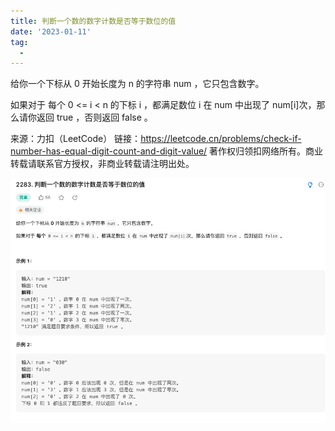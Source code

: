 ```yaml
---
title: 判断一个数的数字计数是否等于数位的值
date: '2023-01-11'
tag:
  - 
---
```

给你一个下标从 0 开始长度为 n 的字符串 num ，它只包含数字。

如果对于 每个 0 <= i < n 的下标 i ，都满足数位 i 在 num 中出现了 num[i]次，那么请你返回 true ，否则返回 false 。

来源：力扣（LeetCode）
链接：<https://leetcode.cn/problems/check-if-number-has-equal-digit-count-and-digit-value/>
著作权归领扣网络所有。商业转载请联系官方授权，非商业转载请注明出处。

![alt](./image/example.png)
